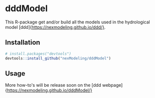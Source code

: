 # dddModel

This R-package get and/or build all the models used in the hydrological model [ddd]{https://nexmodeling.github.io/ddd/}.

## Installation

```R
# install.packages("devtools")
devtools::install_github("nexModeling/dddModel")
```

## Usage

More how-to's will be release soon on the [ddd webpage]{https://nexmodeling.github.io/dddModel/}
